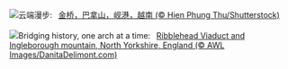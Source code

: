 ![](https://www.bing.com/th?id=OHR.GoldenBridge_ZH-CN2910740727_UHD.jpg&w=1000)云端漫步:&nbsp;&ensp;[金桥，巴拿山，岘港，越南 (© Hien Phung Thu/Shutterstock)](https://www.bing.com/th?id=OHR.GoldenBridge_ZH-CN2910740727_UHD.jpg)
<br><br/>
![](https://www.bing.com/th?id=OHR.RibbleheadViaduct_EN-US0244245382_UHD.jpg&w=1000)Bridging history, one arch at a time:&nbsp;&ensp;[Ribblehead Viaduct and Ingleborough mountain, North Yorkshire, England (© AWL Images/DanitaDelimont.com)](https://www.bing.com/th?id=OHR.RibbleheadViaduct_EN-US0244245382_UHD.jpg)
<br><br/>
